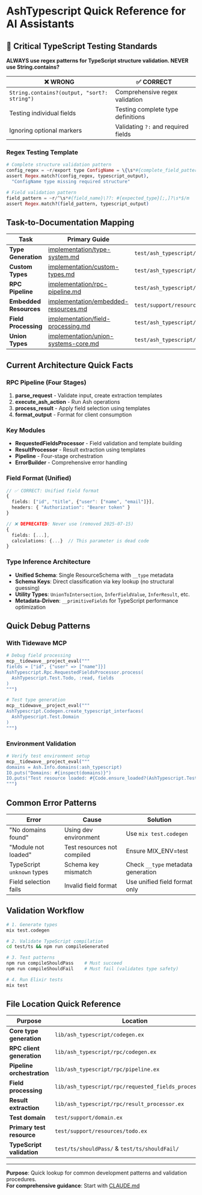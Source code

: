 # AshTypescript Quick Reference for AI Assistants

## 🚨 Critical TypeScript Testing Standards

**ALWAYS use regex patterns for TypeScript structure validation. NEVER use String.contains?**

| ❌ WRONG | ✅ CORRECT |
|----------|------------|
| `String.contains?(output, "sort?: string")` | Comprehensive regex validation |
| Testing individual fields | Testing complete type definitions |
| Ignoring optional markers | Validating `?:` and required fields |

### Regex Testing Template
```elixir
# Complete structure validation pattern
config_regex = ~r/export type ConfigName = \{\s*#{complete_field_pattern}\s*\};/m
assert Regex.match?(config_regex, typescript_output), 
  "ConfigName type missing required structure"

# Field validation pattern
field_pattern = ~r/^\s*#{field_name}\??: #{expected_type}[;,]?\s*$/m
assert Regex.match?(field_pattern, typescript_output)
```

## Task-to-Documentation Mapping

| Task | Primary Guide | Test Files |
|------|---------------|------------|
| **Type Generation** | [implementation/type-system.md](implementation/type-system.md) | `test/ash_typescript/typescript_codegen_test.exs` |
| **Custom Types** | [implementation/custom-types.md](implementation/custom-types.md) | `test/ash_typescript/custom_types_test.exs` |
| **RPC Pipeline** | [implementation/rpc-pipeline.md](implementation/rpc-pipeline.md) | `test/ash_typescript/rpc/rpc_*_test.exs` |
| **Embedded Resources** | [implementation/embedded-resources.md](implementation/embedded-resources.md) | `test/support/resources/embedded/` |
| **Field Processing** | [implementation/field-processing.md](implementation/field-processing.md) | `test/ash_typescript/rpc/requested_fields_processor_*_test.exs` |
| **Union Types** | [implementation/union-systems-core.md](implementation/union-systems-core.md) | `test/ash_typescript/rpc/rpc_union_*_test.exs` |

## Current Architecture Quick Facts

### RPC Pipeline (Four Stages)
1. **parse_request** - Validate input, create extraction templates
2. **execute_ash_action** - Run Ash operations  
3. **process_result** - Apply field selection using templates
4. **format_output** - Format for client consumption

### Key Modules
- **RequestedFieldsProcessor** - Field validation and template building
- **ResultProcessor** - Result extraction using templates
- **Pipeline** - Four-stage orchestration
- **ErrorBuilder** - Comprehensive error handling

### Field Format (Unified)
```typescript
// ✅ CORRECT: Unified field format
{
  fields: ["id", "title", {"user": ["name", "email"]}],
  headers: { "Authorization": "Bearer token" }
}

// ❌ DEPRECATED: Never use (removed 2025-07-15)
{
  fields: [...], 
  calculations: {...}  // This parameter is dead code
}
```

### Type Inference Architecture
- **Unified Schema**: Single ResourceSchema with `__type` metadata
- **Schema Keys**: Direct classification via key lookup (no structural guessing)
- **Utility Types**: `UnionToIntersection`, `InferFieldValue`, `InferResult`, etc.
- **Metadata-Driven**: `__primitiveFields` for TypeScript performance optimization

## Quick Debug Patterns

### With Tidewave MCP
```elixir
# Debug field processing
mcp__tidewave__project_eval("""
fields = ["id", {"user" => ["name"]}]
AshTypescript.Rpc.RequestedFieldsProcessor.process(
  AshTypescript.Test.Todo, :read, fields
)
""")

# Test type generation
mcp__tidewave__project_eval("""
AshTypescript.Codegen.create_typescript_interfaces(
  AshTypescript.Test.Domain
)
""")
```

### Environment Validation
```elixir
# Verify test environment setup
mcp__tidewave__project_eval("""
domains = Ash.Info.domains(:ash_typescript)
IO.puts("Domains: #{inspect(domains)}")
IO.puts("Test resource loaded: #{Code.ensure_loaded?(AshTypescript.Test.Todo)}")
""")
```

## Common Error Patterns

| Error | Cause | Solution |
|-------|-------|----------|
| "No domains found" | Using dev environment | Use `mix test.codegen` |
| "Module not loaded" | Test resources not compiled | Ensure MIX_ENV=test |
| TypeScript `unknown` types | Schema key mismatch | Check `__type` metadata generation |
| Field selection fails | Invalid field format | Use unified field format only |

## Validation Workflow

```bash
# 1. Generate types
mix test.codegen

# 2. Validate TypeScript compilation  
cd test/ts && npm run compileGenerated

# 3. Test patterns
npm run compileShouldPass    # Must succeed
npm run compileShouldFail    # Must fail (validates type safety)

# 4. Run Elixir tests
mix test
```

## File Location Quick Reference

| Purpose | Location |
|---------|----------|
| **Core type generation** | `lib/ash_typescript/codegen.ex` |
| **RPC client generation** | `lib/ash_typescript/rpc/codegen.ex` |
| **Pipeline orchestration** | `lib/ash_typescript/rpc/pipeline.ex` |
| **Field processing** | `lib/ash_typescript/rpc/requested_fields_processor.ex` |
| **Result extraction** | `lib/ash_typescript/rpc/result_processor.ex` |
| **Test domain** | `test/support/domain.ex` |
| **Primary test resource** | `test/support/resources/todo.ex` |
| **TypeScript validation** | `test/ts/shouldPass/` & `test/ts/shouldFail/` |

---
**Purpose**: Quick lookup for common development patterns and validation procedures.  
**For comprehensive guidance**: Start with [CLAUDE.md](../CLAUDE.md)